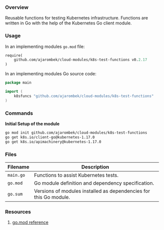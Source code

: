 ### Overview

Reusable functions for testing Kubernetes infrastructure.  Functions are written in Go with the help of the Kubernetes 
Go client module.

### Usage

In an implementing modules `go.mod` file:

```go.mod
require(
    github.com/ajarombek/cloud-modules/k8s-test-functions v0.2.17
)
```

In an implementing modules Go source code:

```go
package main

import (
	k8sfuncs "github.com/ajarombek/cloud-modules/k8s-test-functions"
)
```

### Commands

**Initial Setup of the module**

```bash
go mod init github.com/ajarombek/cloud-modules/k8s-test-functions
go get k8s.io/client-go@kubernetes-1.17.0
go get k8s.io/apimachinery@kubernetes-1.17.0
```

### Files

| Filename                 | Description                                                                                  |
|--------------------------|----------------------------------------------------------------------------------------------|
| `main.go`                | Functions to assist Kubernetes tests.                                                        |
| `go.mod`                 | Go module definition and dependency specification.                                           |
| `go.sum`                 | Versions of modules installed as dependencies for this Go module.                            |

### Resources

1. [go.mod reference](https://golang.org/ref/mod)